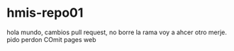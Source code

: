 # hmis-repo01
hola mundo, cambios pull request, no borre la rama voy a ahcer otro merje. pido perdon
COmit pages web
